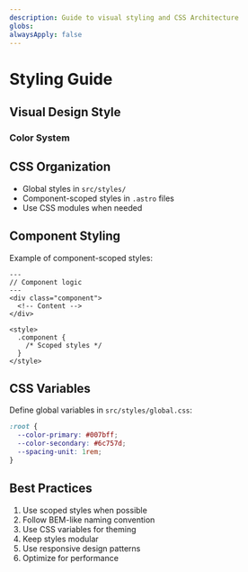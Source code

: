 ```yaml
---
description: Guide to visual styling and CSS Architecture
globs:
alwaysApply: false
---
```


# Styling Guide

## Visual Design Style

### Color System

## CSS Organization

- Global styles in `src/styles/`
- Component-scoped styles in `.astro` files
- Use CSS modules when needed

## Component Styling

Example of component-scoped styles:

```astro
---
// Component logic
---
<div class="component">
  <!-- Content -->
</div>

<style>
  .component {
    /* Scoped styles */
  }
</style>
```

## CSS Variables

Define global variables in `src/styles/global.css`:

```css
:root {
  --color-primary: #007bff;
  --color-secondary: #6c757d;
  --spacing-unit: 1rem;
}
```

## Best Practices

1. Use scoped styles when possible
2. Follow BEM-like naming convention
3. Use CSS variables for theming
4. Keep styles modular
5. Use responsive design patterns
6. Optimize for performance
